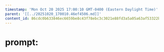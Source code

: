```yaml
---
timestamp: 'Mon Oct 20 2025 17:00:10 GMT-0400 (Eastern Daylight Time)'
parent: '[[../20251020_170010.46ef4506.md]]'
content_id: 86cdc0b633846ec6659be8c43f78ebc3c3021e88fd3a5a05a63af53322b59a94
---
```


# prompt:
